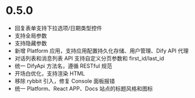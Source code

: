 # 0.5.0

- 回复表单支持下拉选项/日期类型控件
- 支持全局参数
- 支持隐藏参数
- 新增 Platform 应用，支持应用配置持久化存储、用户管理、Dify API 代理
- 对话列表和消息列表 API 支持自定义分页参数和 first_id/last_id
- 统一 DifyApi 方法名，遵循 RESTful 规范
- 开场白优化，支持渲染 HTML
- 移除 rybbit 引入，修复 Console 面板报错
- 统一 Platform、React APP、Docs 站点的标题风格和图标
